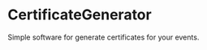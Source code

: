CertificateGenerator
====================

Simple software for generate certificates for your events.
